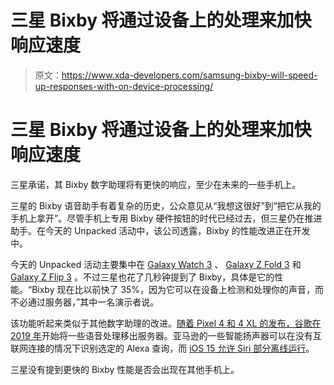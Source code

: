 # 三星 Bixby 将通过设备上的处理来加快响应速度

> 原文：<https://www.xda-developers.com/samsung-bixby-will-speed-up-responses-with-on-device-processing/>

# 三星 Bixby 将通过设备上的处理来加快响应速度

三星承诺，其 Bixby 数字助理将有更快的响应，至少在未来的一些手机上。

三星的 Bixby 语音助手有着复杂的历史，公众意见从“我想这很好”到“把它从我的手机上拿开”。尽管手机上专用 Bixby 硬件按钮的时代已经过去，但三星仍在推进助手。在今天的 Unpacked 活动中，该公司透露，Bixby 的性能改进正在开发中。

今天的 Unpacked 活动主要集中在 [Galaxy Watch 3](https://www.xda-developers.com/samsung-galaxy-watch-4/) 、 [Galaxy Z Fold 3](https://www.xda-developers.com/samsung-galaxy-z-fold-3/) 和 [Galaxy Z Flip 3](https://www.xda-developers.com/samsung-galaxy-z-flip-3-hands-on/) 。不过三星也花了几秒钟提到了 Bixby，具体是它的性能。“Bixby 现在比以前快了 35%，因为它可以在设备上检测和处理你的声音，而不必通过服务器，”其中一名演示者说。

该功能听起来类似于其他数字助理的改进。[随着 Pixel 4 和 4 XL 的发布，谷歌在 2019 年](https://blog.google/products/assistant/next-generation-google-assistant-io/)开始将一些语音处理移出服务器。亚马逊的一些智能扬声器可以在没有互联网连接的情况下识别选定的 Alexa 查询，而 [iOS 15 允许 Siri 部分离线运行](https://www.makeuseof.com/what-you-can-do-with-offline-siri/)。

三星没有提到更快的 Bixby 性能是否会出现在其他手机上。